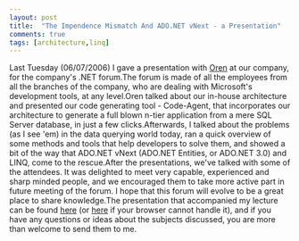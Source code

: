 ```yaml
---
layout: post
title:  "The Impendence Mismatch And ADO.NET vNext - a Presentation"
comments: true
tags: [architecture,linq]
---
```



Last Tuesday (06/07/2006) I gave a presentation with [Oren](http://www.lnbogen.com/) at our company, for the company's .NET forum.The forum is made of all the employees from all the branches of the company, who are dealing with Microsoft's development tools, at any level.Oren talked about our in-house architecture and presented our code generating tool - Code-Agent, that incorporates our architecture to generate a full blown n-tier application from a mere SQL Server database, in just a few clicks.Afterwards, I talked about the problems (as I see 'em) in the data querying world today, ran a quick overview of some methods and tools that help developers to solve them, and showed a bit of the way that ADO.NET vNext (ADO.NET Entities, or ADO.NET 3.0) and LINQ, come to the rescue.After the presentations, we've talked with some of the attendees. It was delighted to meet very capable, experienced and sharp minded people, and we encouraged them to take more active part in future meeting of the forum. I hope that this forum will evolve to be a great place to share knowledge.The presentation that accompanied my lecture can be found [here](http://kenegozi.com/Presentations/ImpendenceMismatchAndADONETvNext/ImpendenceMismatchAndADONETvNext.htm) (or [here](http://kenegozi.com/Presentations/ImpendenceMismatchAndADONETvNext/Presentation.aspx) if your browser cannot handle it), and if you have any questions or ideas about the subjects discussed, you are more than welcome to send them to me.

